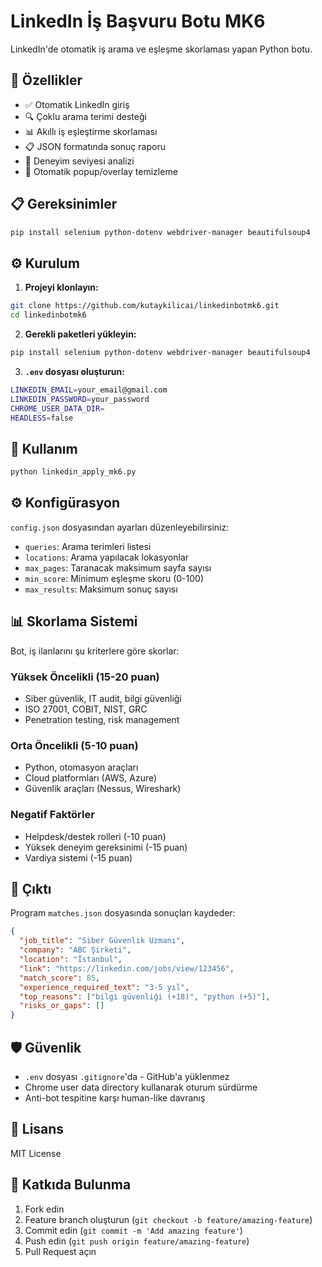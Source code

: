 # LinkedIn İş Başvuru Botu MK6

LinkedIn'de otomatik iş arama ve eşleşme skorlaması yapan Python botu.

## 🚀 Özellikler

- ✅ Otomatik LinkedIn giriş
- 🔍 Çoklu arama terimi desteği
- 📊 Akıllı iş eşleştirme skorlaması
- 📋 JSON formatında sonuç raporu
- 🎯 Deneyim seviyesi analizi
- 🧹 Otomatik popup/overlay temizleme

## 📋 Gereksinimler

```bash
pip install selenium python-dotenv webdriver-manager beautifulsoup4
```

## ⚙️ Kurulum

1. **Projeyi klonlayın:**
```bash
git clone https://github.com/kutaykilicai/linkedinbotmk6.git
cd linkedinbotmk6
```

2. **Gerekli paketleri yükleyin:**
```bash
pip install selenium python-dotenv webdriver-manager beautifulsoup4
```

3. **`.env` dosyası oluşturun:**
```bash
LINKEDIN_EMAIL=your_email@gmail.com
LINKEDIN_PASSWORD=your_password
CHROME_USER_DATA_DIR=
HEADLESS=false
```

## 🎯 Kullanım

```bash
python linkedin_apply_mk6.py
```

## ⚙️ Konfigürasyon

`config.json` dosyasından ayarları düzenleyebilirsiniz:

- `queries`: Arama terimleri listesi
- `locations`: Arama yapılacak lokasyonlar
- `max_pages`: Taranacak maksimum sayfa sayısı
- `min_score`: Minimum eşleşme skoru (0-100)
- `max_results`: Maksimum sonuç sayısı

## 📊 Skorlama Sistemi

Bot, iş ilanlarını şu kriterlere göre skorlar:

### Yüksek Öncelikli (15-20 puan)
- Siber güvenlik, IT audit, bilgi güvenliği
- ISO 27001, COBIT, NIST, GRC
- Penetration testing, risk management

### Orta Öncelikli (5-10 puan)
- Python, otomasyon araçları
- Cloud platformları (AWS, Azure)
- Güvenlik araçları (Nessus, Wireshark)

### Negatif Faktörler
- Helpdesk/destek rolleri (-10 puan)
- Yüksek deneyim gereksinimi (-15 puan)
- Vardiya sistemi (-15 puan)

## 📁 Çıktı

Program `matches.json` dosyasında sonuçları kaydeder:

```json
{
  "job_title": "Siber Güvenlik Uzmanı",
  "company": "ABC Şirketi",
  "location": "İstanbul",
  "link": "https://linkedin.com/jobs/view/123456",
  "match_score": 85,
  "experience_required_text": "3-5 yıl",
  "top_reasons": ["bilgi güvenliği (+18)", "python (+5)"],
  "risks_or_gaps": []
}
```

## 🛡️ Güvenlik

- `.env` dosyası `.gitignore`'da - GitHub'a yüklenmez
- Chrome user data directory kullanarak oturum sürdürme
- Anti-bot tespitine karşı human-like davranış

## 📝 Lisans

MIT License

## 🤝 Katkıda Bulunma

1. Fork edin
2. Feature branch oluşturun (`git checkout -b feature/amazing-feature`)
3. Commit edin (`git commit -m 'Add amazing feature'`)
4. Push edin (`git push origin feature/amazing-feature`)
5. Pull Request açın
